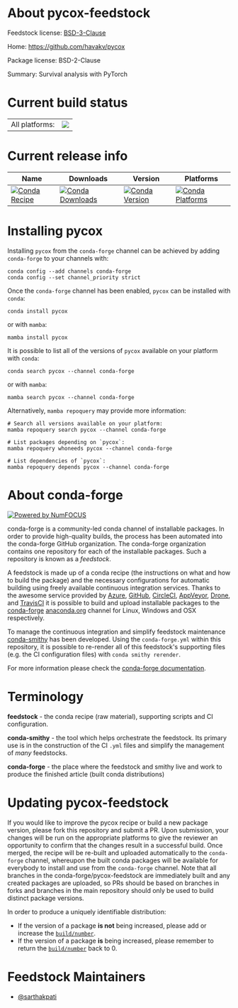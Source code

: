 About pycox-feedstock
=====================

Feedstock license: [BSD-3-Clause](https://github.com/conda-forge/pycox-feedstock/blob/main/LICENSE.txt)

Home: https://github.com/havakv/pycox

Package license: BSD-2-Clause

Summary: Survival analysis with PyTorch

Current build status
====================


<table><tr><td>All platforms:</td>
    <td>
      <a href="https://dev.azure.com/conda-forge/feedstock-builds/_build/latest?definitionId=13355&branchName=main">
        <img src="https://dev.azure.com/conda-forge/feedstock-builds/_apis/build/status/pycox-feedstock?branchName=main">
      </a>
    </td>
  </tr>
</table>

Current release info
====================

| Name | Downloads | Version | Platforms |
| --- | --- | --- | --- |
| [![Conda Recipe](https://img.shields.io/badge/recipe-pycox-green.svg)](https://anaconda.org/conda-forge/pycox) | [![Conda Downloads](https://img.shields.io/conda/dn/conda-forge/pycox.svg)](https://anaconda.org/conda-forge/pycox) | [![Conda Version](https://img.shields.io/conda/vn/conda-forge/pycox.svg)](https://anaconda.org/conda-forge/pycox) | [![Conda Platforms](https://img.shields.io/conda/pn/conda-forge/pycox.svg)](https://anaconda.org/conda-forge/pycox) |

Installing pycox
================

Installing `pycox` from the `conda-forge` channel can be achieved by adding `conda-forge` to your channels with:

```
conda config --add channels conda-forge
conda config --set channel_priority strict
```

Once the `conda-forge` channel has been enabled, `pycox` can be installed with `conda`:

```
conda install pycox
```

or with `mamba`:

```
mamba install pycox
```

It is possible to list all of the versions of `pycox` available on your platform with `conda`:

```
conda search pycox --channel conda-forge
```

or with `mamba`:

```
mamba search pycox --channel conda-forge
```

Alternatively, `mamba repoquery` may provide more information:

```
# Search all versions available on your platform:
mamba repoquery search pycox --channel conda-forge

# List packages depending on `pycox`:
mamba repoquery whoneeds pycox --channel conda-forge

# List dependencies of `pycox`:
mamba repoquery depends pycox --channel conda-forge
```


About conda-forge
=================

[![Powered by
NumFOCUS](https://img.shields.io/badge/powered%20by-NumFOCUS-orange.svg?style=flat&colorA=E1523D&colorB=007D8A)](https://numfocus.org)

conda-forge is a community-led conda channel of installable packages.
In order to provide high-quality builds, the process has been automated into the
conda-forge GitHub organization. The conda-forge organization contains one repository
for each of the installable packages. Such a repository is known as a *feedstock*.

A feedstock is made up of a conda recipe (the instructions on what and how to build
the package) and the necessary configurations for automatic building using freely
available continuous integration services. Thanks to the awesome service provided by
[Azure](https://azure.microsoft.com/en-us/services/devops/), [GitHub](https://github.com/),
[CircleCI](https://circleci.com/), [AppVeyor](https://www.appveyor.com/),
[Drone](https://cloud.drone.io/welcome), and [TravisCI](https://travis-ci.com/)
it is possible to build and upload installable packages to the
[conda-forge](https://anaconda.org/conda-forge) [anaconda.org](https://anaconda.org/)
channel for Linux, Windows and OSX respectively.

To manage the continuous integration and simplify feedstock maintenance
[conda-smithy](https://github.com/conda-forge/conda-smithy) has been developed.
Using the ``conda-forge.yml`` within this repository, it is possible to re-render all of
this feedstock's supporting files (e.g. the CI configuration files) with ``conda smithy rerender``.

For more information please check the [conda-forge documentation](https://conda-forge.org/docs/).

Terminology
===========

**feedstock** - the conda recipe (raw material), supporting scripts and CI configuration.

**conda-smithy** - the tool which helps orchestrate the feedstock.
                   Its primary use is in the construction of the CI ``.yml`` files
                   and simplify the management of *many* feedstocks.

**conda-forge** - the place where the feedstock and smithy live and work to
                  produce the finished article (built conda distributions)


Updating pycox-feedstock
========================

If you would like to improve the pycox recipe or build a new
package version, please fork this repository and submit a PR. Upon submission,
your changes will be run on the appropriate platforms to give the reviewer an
opportunity to confirm that the changes result in a successful build. Once
merged, the recipe will be re-built and uploaded automatically to the
`conda-forge` channel, whereupon the built conda packages will be available for
everybody to install and use from the `conda-forge` channel.
Note that all branches in the conda-forge/pycox-feedstock are
immediately built and any created packages are uploaded, so PRs should be based
on branches in forks and branches in the main repository should only be used to
build distinct package versions.

In order to produce a uniquely identifiable distribution:
 * If the version of a package **is not** being increased, please add or increase
   the [``build/number``](https://docs.conda.io/projects/conda-build/en/latest/resources/define-metadata.html#build-number-and-string).
 * If the version of a package **is** being increased, please remember to return
   the [``build/number``](https://docs.conda.io/projects/conda-build/en/latest/resources/define-metadata.html#build-number-and-string)
   back to 0.

Feedstock Maintainers
=====================

* [@sarthakpati](https://github.com/sarthakpati/)

